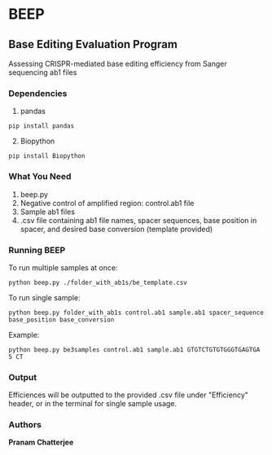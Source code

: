 # BEEP

## Base Editing Evaluation Program

Assessing CRISPR-mediated base editing efficiency from Sanger sequencing ab1 files

### Dependencies

1. pandas
```
pip install pandas
```
2. Biopython
```
pip install Biopython
```

### What You Need

1. beep.py
2. Negative control of amplified region: control.ab1 file 
3. Sample ab1 files
4. .csv file containing ab1 file names, spacer sequences, base position in spacer, and desired base conversion (template provided)


### Running BEEP

To run multiple samples at once:
```
python beep.py ./folder_with_ab1s/be_template.csv
```
To run single sample:
```
python beep.py folder_with_ab1s control.ab1 sample.ab1 spacer_sequence base_position base_conversion
```
Example:
```
python beep.py be3samples control.ab1 sample.ab1 GTGTCTGTGTGGGTGAGTGA 5 CT
```
### Output
Efficiences will be outputted to the provided .csv file under "Efficiency" header, or in the terminal for single sample usage. 

### Authors

**Pranam Chatterjee** 